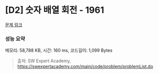 # [D2] 숫자 배열 회전 - 1961 

[문제 링크](https://swexpertacademy.com/main/code/problem/problemDetail.do?contestProbId=AV5Pq-OKAVYDFAUq) 

### 성능 요약

메모리: 58,788 KB, 시간: 160 ms, 코드길이: 1,099 Bytes



> 출처: SW Expert Academy, https://swexpertacademy.com/main/code/problem/problemList.do